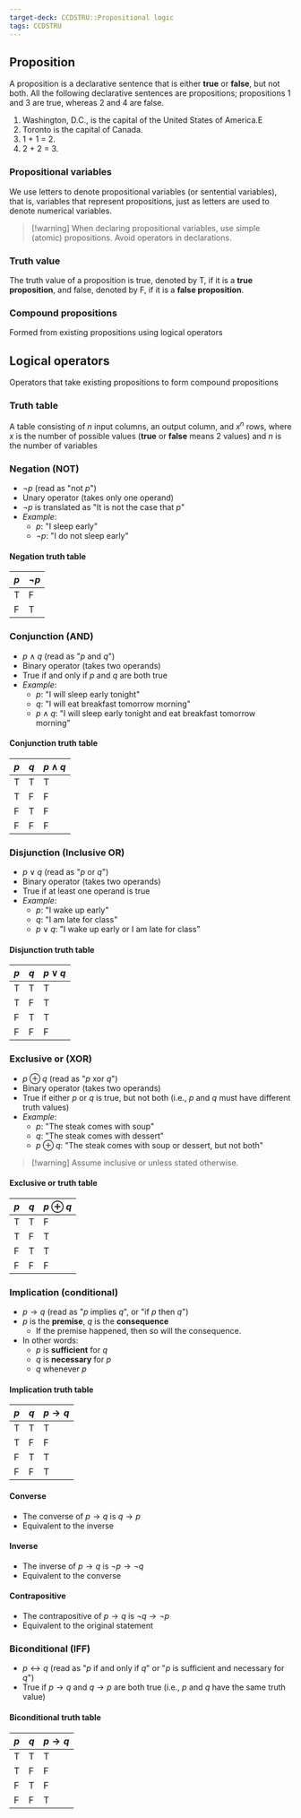```yaml
---
target-deck: CCDSTRU::Propositional logic
tags: CCDSTRU
---
```


## Proposition

A proposition is a declarative sentence that is either **true** or **false**, but not both.
All the following declarative sentences are propositions; propositions 1 and 3 are true, whereas 2 and 4 are false. 
1. Washington, D.C., is the capital of the United States of America.E
2. Toronto is the capital of Canada.
3. 1 + 1 = 2.
4. 2 + 2 = 3.
<!--ID: 1706459585174-->


### Propositional variables

We use letters to denote propositional variables (or sentential variables), that is, variables that represent propositions, just as letters are used to denote numerical variables.
>[!warning] When declaring propositional variables, use simple (atomic) propositions. Avoid operators in declarations.
<!--ID: 1706459585178-->


### Truth value

The truth value of a proposition is true, denoted by T, if it is a **true proposition**, and false, denoted by F, if it is a **false proposition**.
<!--ID: 1706459585182-->


### Compound propositions

Formed from existing propositions using logical operators
<!--ID: 1706459585185-->


## Logical operators

Operators that take existing propositions to form compound propositions
<!--ID: 1706459585189-->


### Truth table

A table consisting of $n$ input columns, an output column, and $x^n$ rows, where $x$ is the number of possible values (**true** or **false** means 2 values) and $n$ is the number of variables
<!--ID: 1706459585193-->


### Negation (NOT)

- $\neg p$ (read as "not $p$")
- Unary operator (takes only one operand)
- $\neg p$ is translated as "It is not the case that $p$"
- *Example*:
	- $p$: "I sleep early"
	- $\neg p$: "I do not sleep early"
<!--ID: 1706459585197-->


#### Negation truth table

|$p$|$\neg p$|
|---|---|
|T|F|
|F|T|
<!--ID: 1706459585202-->


### Conjunction (AND)

- $p \land q$ (read as "$p$ and $q$")
- Binary operator (takes two operands)
- True if and only if $p$ and $q$ are both true
- *Example*:
	- $p$: "I will sleep early tonight"
	- $q$: "I will eat breakfast tomorrow morning"
	- $p \land q$: "I will sleep early tonight and eat breakfast tomorrow morning"
<!--ID: 1706459585205-->


#### Conjunction truth table

|$p$|$q$|$p \land q$|
|---|---|---|
|T|T|T|
|T|F|F|
|F|T|F|
|F|F|F|
<!--ID: 1706459585209-->


### Disjunction (Inclusive OR)

- $p \lor q$ (read as "$p$ or $q$")
- Binary operator (takes two operands)
- True if at least one operand is true
- *Example*:
	- $p$: "I wake up early"
	- $q$: "I am late for class"
	- $p \lor q$: "I wake up early or I am late for class"
<!--ID: 1706459585213-->


#### Disjunction truth table

|$p$|$q$|$p \lor q$|
|---|---|---|
|T|T|T|
|T|F|T|
|F|T|T|
|F|F|F|
<!--ID: 1706459585216-->


### Exclusive or (XOR)

- $p \oplus q$ (read as "$p$ xor $q$")
- Binary operator (takes two operands)
- True if either $p$ or $q$ is true, but not both (i.e., $p$ and $q$ must have different truth values)
- *Example*:
	- $p$: "The steak comes with soup"
	- $q$: "The steak comes with dessert"
	- $p \oplus q$: "The steak comes with soup or dessert, but not both"
>[!warning] Assume inclusive or unless stated otherwise.
<!--ID: 1706459585220-->


#### Exclusive or truth table

|$p$|$q$|$p \oplus q$|
|---|---|---|
|T|T|F|
|T|F|T|
|F|T|T|
|F|F|F|
<!--ID: 1706459585224-->


### Implication (conditional)

- $p \to q$ (read as "$p$ implies $q$", or "if $p$ then $q$")
- $p$ is the **premise**, $q$ is the **consequence**
	- If the premise happened, then so will the consequence.
- In other words:
	- $p$ is **sufficient** for $q$
	- $q$ is **necessary** for $p$
	- $q$ whenever $p$
<!--ID: 1706459585227-->


#### Implication truth table

|$p$|$q$|$p \to q$|
|---|---|---|
|T|T|T|
|T|F|F|
|F|T|T|
|F|F|T|
<!--ID: 1706459585231-->


#### Converse

- The converse of $p \to q$ is $q \to p$
- Equivalent to the inverse
<!--ID: 1706459585234-->


#### Inverse

- The inverse of $p \to q$ is $\neg p \to \neg q$
- Equivalent to the converse
<!--ID: 1706459585237-->


#### Contrapositive

- The contrapositive of $p \to q$ is $\neg q \to \neg p$
- Equivalent to the original statement
<!--ID: 1706459585241-->


### Biconditional (IFF)

- $p \leftrightarrow q$ (read as "$p$ if and only if $q$" or "$p$ is sufficient and necessary for $q$")
- True if $p \to q$ and $q \to p$ are both true (i.e., $p$ and $q$ have the same truth value)
<!--ID: 1706459585244-->


#### Biconditional truth table

|$p$|$q$|$p \to q$|
|---|---|---|
|T|T|T|
|T|F|F|
|F|T|F|
|F|F|T|
<!--ID: 1706459633917-->


